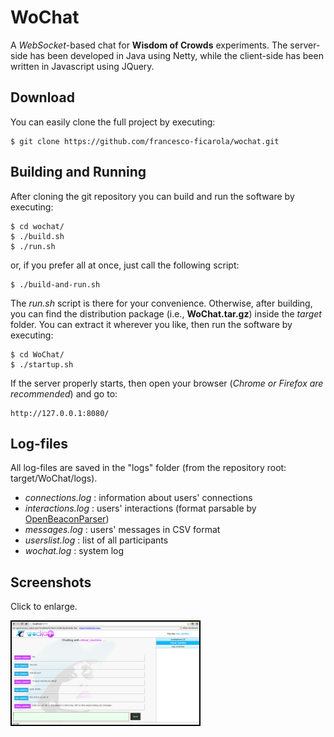 WoChat
======

A *WebSocket*-based chat for **Wisdom of Crowds** experiments. The server-side has been developed in Java using Netty, while the client-side has been written in Javascript using JQuery.

Download
--------

You can easily clone the full project by executing:

    $ git clone https://github.com/francesco-ficarola/wochat.git

Building and Running
--------------------

After cloning the git repository you can build and run the software by executing:

    $ cd wochat/
    $ ./build.sh
    $ ./run.sh

or, if you prefer all at once, just call the following script:

    $ ./build-and-run.sh
   
The *run.sh* script is there for your convenience. Otherwise, after building, you can find the distribution package (i.e., **WoChat.tar.gz**) inside the *target* folder. You can extract it wherever you like, then run the software by executing:

    $ cd WoChat/
    $ ./startup.sh

If the server properly starts, then open your browser (*Chrome or Firefox are recommended*) and go to:

    http://127.0.0.1:8080/

Log-files
---------

All log-files are saved in the "logs" folder (from the repository root: target/WoChat/logs).

* *connections.log* : information about users' connections
* *interactions.log* : users' interactions (format parsable by [OpenBeaconParser](https://github.com/francesco-ficarola/OpenBeaconParser))
* *messages.log* : users' messages in CSV format
* *userslist.log* : list of all participants
* *wochat.log* : system log

Screenshots
-----------

Click to enlarge.

[![user interface](img/screenshot-th.png)](img/screenshot.png)
